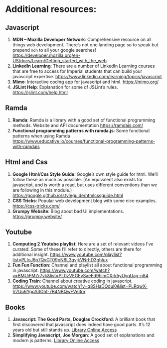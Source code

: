 # Additional resources:
## Javascript
1. **MDN – Mozilla Developer Network**: Comprehensive resource on all things web development. There’s not one landing page so to speak but prepend `mdn` to all your google searches!
https://developer.mozilla.org/en-US/docs/Learn/Getting_started_with_the_web
1. **LinkedIn Learning**: There are a number of LinkedIn Learning courses that are free to access for Imperial students that can build your javascript expertise.
https://www.linkedin.com/learning/topics/javascript
1. **Mimo**: Interactive coding app for javascript and html. https://mimo.org/
1. **JSLint Help**: Explanation for some of JSLint’s rules. https://jslint.com/help.html

## Ramda
1. **Ramda**: Ramda is a library with a good set of functional programming methods. Website and API documentation https://ramdajs.com/
1. **Functional programming patterns with ramda.js**: Some functional patterns when using Ramda https://www.educative.io/courses/functional-programming-patterns-with-ramdajs

## Html and Css
1. **Google Html/Css Style Guide**: Google’s own style guide for html. We’ll follow these as much as possible. (An equivalent also exists for javascript, and is worth a read, but uses different conventions than we are following in this module.)
https://google.github.io/styleguide/htmlcssguide.html
1. **CSS Tricks**: Popular web development blog with some nice examples. https://css-tricks.com/
1. **Grumpy Website**: Blog about bad UI implementations.
https://grumpy.website/

## Youtube
1. **Computing 2 Youtube playlist**:  Here are a set of relevant videos I’ve curated. Some of these I’ll refer to directly, others are there for additional insight. https://www.youtube.com/playlist?list=PLIcJ6p7QvGT09pN6L3qvjkVNrhD3ghlux
1. **Fun Fun Function**: Channel and playlist all about functional programming in javascript. https://www.youtube.com/watch?v=BMUiFMZr7vk&list=PL0zVEGEvSaeEd9hlmCXrk5yUyqUag-n84
1. **Coding Train**: Channel about creative coding in javascript. https://www.youtube.com/watch?v=q8SHaDQdul0&list=PLRqwX-V7Uu6YgpA3Oht-7B4NBQwFVe3pr

## Books
1. **Javascript: The Good Parts, Douglas Crockford**: A brilliant book that first discovered that javascript does indeed have good parts. It’s 12 years old but still stands up.
[Library Online Access](https://library-search.imperial.ac.uk/discovery/search?query=any,contains,crockford&search_scope=MyInst_and_CI&sortby=date_d&vid=44IMP_INST:ICL_VU1&facet=frbrgroupid,include,9035110810864614931&mode=Basic&offset=0)
1. **Simplifying Javascript, Joe Morgan**: A good set of explanations and modern js patterns.
[Library Online Access](https://library-search.imperial.ac.uk/discovery/search?query=any,contains,%22simplifying%20javascript%22&tab=Everything&search_scope=MyInst_and_CI&vid=44IMP_INST:ICL_VU1&offset=0)
